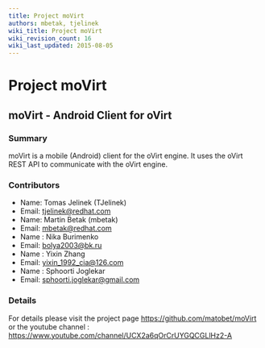 ```yaml
---
title: Project moVirt
authors: mbetak, tjelinek
wiki_title: Project moVirt
wiki_revision_count: 16
wiki_last_updated: 2015-08-05
---
```


# Project moVirt

## moVirt - Android Client for oVirt

### Summary

moVirt is a mobile (Android) client for the oVirt engine. It uses the oVirt REST API to communicate with the oVirt engine.

### Contributors

*   Name: Tomas Jelinek (TJelinek)
*   Email: <tjelinek@redhat.com>
*   Name: Martin Betak (mbetak)
*   Email: <mbetak@redhat.com>
*   Name : Nika Burimenko
*   Email: <bolya2003@bk.ru>
*   Name : Yixin Zhang
*   Email: <yixin_1992_cia@126.com>
*   Name : Sphoorti Joglekar
*   Email: <sphoorti.joglekar@gmail.com>

### Details

For details please visit the project page <https://github.com/matobet/moVirt> or the youtube channel : <https://www.youtube.com/channel/UCX2a6qOrCrUYGQCGLlHz2-A>

